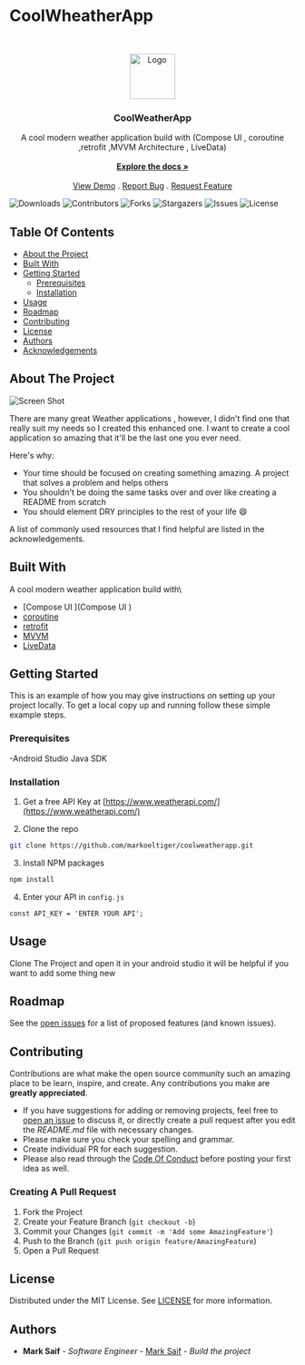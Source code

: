 # CoolWheatherApp
<br/>
<p align="center">
  <a href="https://github.com/markoeltiger/CoolWheatherApp">
    <img src="https://img.freepik.com/premium-vector/cool-sun-sunglasses-cute-hot-weather-icon_543062-3224.jpg?w=740" alt="Logo" width="80" height="80">
  </a>

  <h3 align="center">CoolWeatherApp</h3>

  <p align="center">
    A cool modern weather application build with (Compose UI , coroutine ,retrofit ,MVVM Architecture , LiveData)
    <br/>
    <br/>
    <a href="https://github.com/markoeltiger/CoolWheatherApp"><strong>Explore the docs »</strong></a>
    <br/>
    <br/>
    <a href="https://github.com/markoeltiger/CoolWheatherApp">View Demo</a>
    .
    <a href="https://github.com/markoeltiger/CoolWheatherApp/issues">Report Bug</a>
    .
    <a href="https://github.com/markoeltiger/CoolWheatherApp/issues">Request Feature</a>
  </p>
</p>

![Downloads](https://img.shields.io/github/downloads/markoeltiger/CoolWheatherApp/total) ![Contributors](https://img.shields.io/github/contributors/markoeltiger/CoolWheatherApp?color=dark-green) ![Forks](https://img.shields.io/github/forks/markoeltiger/CoolWheatherApp?style=social) ![Stargazers](https://img.shields.io/github/stars/markoeltiger/CoolWheatherApp?style=social) ![Issues](https://img.shields.io/github/issues/markoeltiger/CoolWheatherApp) ![License](https://img.shields.io/github/license/markoeltiger/CoolWheatherApp) 

## Table Of Contents

* [About the Project](#about-the-project)
* [Built With](#built-with)
* [Getting Started](#getting-started)
  * [Prerequisites](#prerequisites)
  * [Installation](#installation)
* [Usage](#usage)
* [Roadmap](#roadmap)
* [Contributing](#contributing)
* [License](#license)
* [Authors](#authors)
* [Acknowledgements](#acknowledgements)

## About The Project

![Screen Shot](https://www.figma.com/file/lXUAT4fd6XXk33lWzMmeac/Weather-App?node-id=0%3A1&t=HZO2sVbt8Q3CwixW-1)

There are many great Weather applications , however, I didn't find one that really suit my needs so I created this enhanced one. I want to create a cool application so amazing that it'll be the last one you ever need.

Here's why:

* Your time should be focused on creating something amazing. A project that solves a problem and helps others
* You shouldn't be doing the same tasks over and over like creating a README from scratch
* You should element DRY principles to the rest of your life :smile:

 
A list of commonly used resources that I find helpful are listed in the acknowledgements.

## Built With

A cool modern weather application build with\
* [Compose UI ](Compose UI )
* [coroutine](coroutine)
* [retrofit](retrofit)
* [MVVM](MVVM)
* [LiveData](LiveData)

## Getting Started

This is an example of how you may give instructions on setting up your project locally.
To get a local copy up and running follow these simple example steps.

### Prerequisites

-Android Studio
Java SDK

### Installation

1. Get a free API Key at [https://www.weatherapi.com/](https://www.weatherapi.com/)

2. Clone the repo

```sh
git clone https://github.com/markoeltiger/coolweatherapp.git
```

3. Install NPM packages

```sh
npm install
```

4. Enter your API in `config.js`

```JS
const API_KEY = 'ENTER YOUR API';
```

## Usage

Clone The Project
and open it in your android studio it will be helpful if you want  to add some thing new

## Roadmap

See the [open issues](https://github.com/markoeltiger/CoolWheatherApp/issues) for a list of proposed features (and known issues).

## Contributing

Contributions are what make the open source community such an amazing place to be learn, inspire, and create. Any contributions you make are **greatly appreciated**.
* If you have suggestions for adding or removing projects, feel free to [open an issue](https://github.com/markoeltiger/CoolWheatherApp/issues/new) to discuss it, or directly create a pull request after you edit the *README.md* file with necessary changes.
* Please make sure you check your spelling and grammar.
* Create individual PR for each suggestion.
* Please also read through the [Code Of Conduct](https://github.com/markoeltiger/CoolWheatherApp/blob/main/CODE_OF_CONDUCT.md) before posting your first idea as well.

### Creating A Pull Request

1. Fork the Project
2. Create your Feature Branch (`git checkout -b`)
3. Commit your Changes (`git commit -m 'Add some AmazingFeature'`)
4. Push to the Branch (`git push origin feature/AmazingFeature`)
5. Open a Pull Request

## License

Distributed under the MIT License. See [LICENSE](https://github.com/markoeltiger/CoolWheatherApp/blob/main/LICENSE.md) for more information.

## Authors

* **Mark Saif** - *Software Engineer* - [Mark Saif](https://github.com/markoeltiger/) - *Build the project*

 
